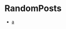 <!-- generated by markdown-notes-tree -->

# RandomPosts

<!-- optional markdown-notes-tree directory description starts here -->

<!-- optional markdown-notes-tree directory description ends here -->

- [a](VS_Translator_Voice_Guide.md)

